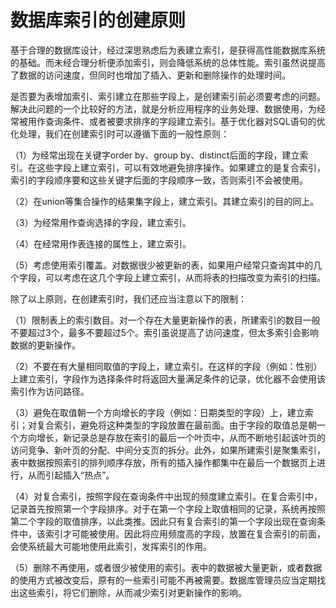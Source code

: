 # 数据库索引的创建原则

基于合理的数据库设计，经过深思熟虑后为表建立索引，是获得高性能数据库系统的基础。而未经合理分析便添加索引，则会降低系统的总体性能。索引虽然说提高了数据的访问速度，但同时也增加了插入、更新和删除操作的处理时间。

是否要为表增加索引、索引建立在那些字段上，是创建索引前必须要考虑的问题。解决此问题的一个比较好的方法，就是分析应用程序的业务处理、数据使用，为经常被用作查询条件、或者被要求排序的字段建立索引。基于优化器对SQL语句的优化处理，我们在创建索引时可以遵循下面的一般性原则：

（1）为经常出现在关键字order by、group by、distinct后面的字段，建立索引。在这些字段上建立索引，可以有效地避免排序操作。如果建立的是复合索引，索引的字段顺序要和这些关键字后面的字段顺序一致，否则索引不会被使用。

（2）在union等集合操作的结果集字段上，建立索引。其建立索引的目的同上。

（3）为经常用作查询选择的字段，建立索引。

（4）在经常用作表连接的属性上，建立索引。

（5）考虑使用索引覆盖。对数据很少被更新的表，如果用户经常只查询其中的几个字段，可以考虑在这几个字段上建立索引，从而将表的扫描改变为索引的扫描。

除了以上原则，在创建索引时，我们还应当注意以下的限制：

（1）限制表上的索引数目。对一个存在大量更新操作的表，所建索引的数目一般不要超过3个，最多不要超过5个。索引虽说提高了访问速度，但太多索引会影响数据的更新操作。

（2）不要在有大量相同取值的字段上，建立索引。在这样的字段（例如：性别）上建立索引，字段作为选择条件时将返回大量满足条件的记录，优化器不会使用该索引作为访问路径。

（3）避免在取值朝一个方向增长的字段（例如：日期类型的字段）上，建立索引；对复合索引，避免将这种类型的字段放置在最前面。由于字段的取值总是朝一个方向增长，新记录总是存放在索引的最后一个叶页中，从而不断地引起该叶页的访问竞争、新叶页的分配、中间分支页的拆分。此外，如果所建索引是聚集索引，表中数据按照索引的排列顺序存放，所有的插入操作都集中在最后一个数据页上进行，从而引起插入“热点”。

（4）对复合索引，按照字段在查询条件中出现的频度建立索引。在复合索引中，记录首先按照第一个字段排序。对于在第一个字段上取值相同的记录，系统再按照第二个字段的取值排序，以此类推。因此只有复合索引的第一个字段出现在查询条件中，该索引才可能被使用。因此将应用频度高的字段，放置在复合索引的前面，会使系统最大可能地使用此索引，发挥索引的作用。

（5）删除不再使用，或者很少被使用的索引。表中的数据被大量更新，或者数据的使用方式被改变后，原有的一些索引可能不再被需要。数据库管理员应当定期找出这些索引，将它们删除，从而减少索引对更新操作的影响。
